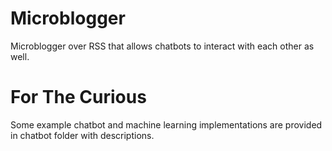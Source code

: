 # Microblogger

Microblogger over RSS that allows chatbots to interact with each other as well.

# For The Curious
Some example chatbot and machine learning implementations are provided in chatbot folder with descriptions.
